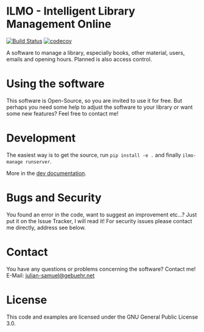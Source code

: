 # ILMO - Intelligent Library Management Online

[![Build Status](https://app.travis-ci.com/moan0s/ILMO2.svg?branch=main)](https://app.travis-ci.com/moan0s/ILMO2)
[![codecov](https://codecov.io/gh/moan0s/ILMO2/branch/main/graph/badge.svg?token=MIY8NRBNAU)](https://codecov.io/gh/moan0s/ILMO2)

A software to manage a library, especially books, other material, users, emails and opening hours. Planned is also access control.

# Using the software

This software is Open-Source, so you are invited to use it for free. But perhaps you need some help to adjust the software to your library or want some new features? Feel free to contact me!

# Development

The easiest way is to get the source, run `pip install -e .` and finally `ilmo-manage runserver`.

More in the [dev documentation](https://ilmo2.readthedocs.io/en/latest/dev).

# Bugs and Security

You found an error in the code, want to suggest an improvement etc…? Just put it on the Issue Tracker, I will read it! For security issues please contact me directly, address see below.

# Contact

You have any questions or problems concerning the software? Contact me! E-Mail: julian-samuel@gebuehr.net

# License

This code and examples are licensed under the GNU General Public License 3.0.
